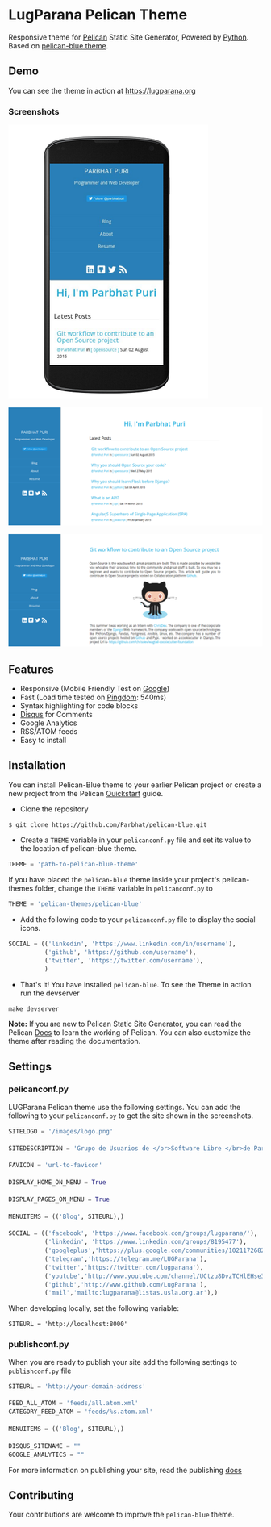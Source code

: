 # LugParana Pelican Theme

Responsive theme for [Pelican](http://blog.getpelican.com/) Static Site Generator, Powered by [Python](https://www.python.org/).  
Based on [pelican-blue theme](https://github.com/Parbhat/pelican-blue).

## Demo

You can see the theme in action at https://lugparana.org

### Screenshots

![homepage-mobile](screenshot-mobile.png)

![homepage-web](screenshot-web.png)

![article](screenshot-article.png)


## Features

* Responsive (Mobile Friendly Test on [Google](https://www.google.com/webmasters/tools/mobile-friendly/?url=https%3A%2F%2Fparbhatpuri.com%2F))
* Fast (Load time tested on [Pingdom](http://tools.pingdom.com/fpt/#!/bT0Pry/https://parbhatpuri.com/): 540ms)
* Syntax highlighting for code blocks
* [Disqus](https://disqus.com/) for Comments
* Google Analytics
* RSS/ATOM feeds
* Easy to install

## Installation

You can install Pelican-Blue theme to your earlier Pelican project or create a new project from the Pelican [Quickstart](http://docs.getpelican.com/en/3.6.3/quickstart.html) guide.

* Clone the repository

```
$ git clone https://github.com/Parbhat/pelican-blue.git
```

* Create a `THEME` variable in your `pelicanconf.py` file and set its value to the location of pelican-blue theme.

```python
THEME = 'path-to-pelican-blue-theme'
```

If you have placed the `pelican-blue` theme inside your project's pelican-themes folder, change the `THEME` variable in `pelicanconf.py` to

```python
THEME = 'pelican-themes/pelican-blue'
```

* Add the following code to your `pelicanconf.py` file to display the social icons.

```python
SOCIAL = (('linkedin', 'https://www.linkedin.com/in/username'),
          ('github', 'https://github.com/username'),
          ('twitter', 'https://twitter.com/username'),
          )
```

* That's it! You have installed `pelican-blue`. To see the Theme in action run the devserver

```
make devserver
```

**Note:** If you are new to Pelican Static Site Generator, you can read the Pelican [Docs](http://docs.getpelican.com/en/3.6.3/) to learn the working of Pelican. You can also customize the theme after reading the documentation.

## Settings

### pelicanconf.py

LUGParana Pelican theme use the following settings. You can add the following to your `pelicanconf.py` to get the site shown in the screenshots.

```python
SITELOGO = '/images/logo.png'

SITEDESCRIPTION = 'Grupo de Usuarios de </br>Software Libre </br>de Paraná, Argentina'

FAVICON = 'url-to-favicon'

DISPLAY_HOME_ON_MENU = True

DISPLAY_PAGES_ON_MENU = True

MENUITEMS = (('Blog', SITEURL),)

SOCIAL = (('facebook', 'https://www.facebook.com/groups/lugparana/'),
          ('linkedin', 'https://www.linkedin.com/groups/8195477'),
          ('googleplus','https://plus.google.com/communities/102117268282574409059'),
          ('telegram','https://telegram.me/LUGParana'),
          ('twitter','https://twitter.com/lugparana'),
          ('youtube','http://www.youtube.com/channel/UCtzu8DvzTCHlEHse32Pl9hQ'),
          ('github','http://www.github.com/LugParana'),
          ('mail','mailto:lugparana@listas.usla.org.ar'),)


```

When developing locally, set the following variable:
```
SITEURL = 'http://localhost:8000'
```

### publishconf.py

When you are ready to publish your site add the following settings to `publishconf.py` file

```python
SITEURL = 'http://your-domain-address'

FEED_ALL_ATOM = 'feeds/all.atom.xml'
CATEGORY_FEED_ATOM = 'feeds/%s.atom.xml'

MENUITEMS = (('Blog', SITEURL),)

DISQUS_SITENAME = ""
GOOGLE_ANALYTICS = ""
```

For more information on publishing your site, read the publishing [docs](http://docs.getpelican.com/en/3.6.3/publish.html)

## Contributing

Your contributions are welcome to improve the `pelican-blue` theme.
